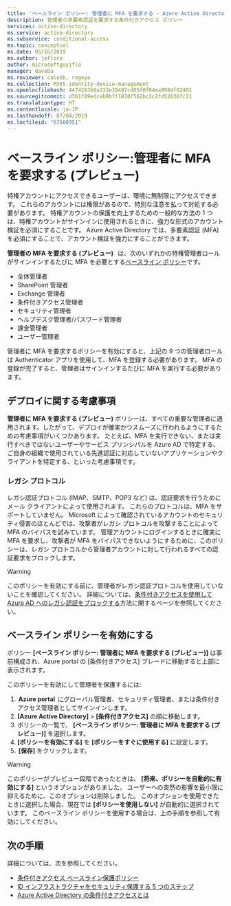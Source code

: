 ```yaml
---
title: 'ベースライン ポリシー: 管理者に MFA を要求する - Azure Active Directory'
description: 管理者の多要素認証を要求する条件付きアクセス ポリシー
services: active-directory
ms.service: active-directory
ms.subservice: conditional-access
ms.topic: conceptual
ms.date: 05/16/2019
ms.author: joflore
author: microsoftguyjflo
manager: daveba
ms.reviewer: calebb, rogoya
ms.collection: M365-identity-device-management
ms.openlocfilehash: 4474283b9a233e39497cd05f0f04ea0984f02401
ms.sourcegitcommit: d3b1f89edceb9bff1870f562bc2c2fd52636fc21
ms.translationtype: HT
ms.contentlocale: ja-JP
ms.lasthandoff: 07/04/2019
ms.locfileid: "67560951"
---
```

# <a name="baseline-policy-require-mfa-for-admins-preview"></a>ベースライン ポリシー:管理者に MFA を要求する (プレビュー)

特権アカウントにアクセスできるユーザーは、環境に無制限にアクセスできます。 これらのアカウントには権限があるので、特別な注意を払って対処する必要があります。 特権アカウントの保護を向上するための一般的な方法の 1 つは、特権アカウントがサインインに使用されるときに、強力な形式のアカウント検証を必須にすることです。 Azure Active Directory では、多要素認証 (MFA) を必須にすることで、アカウント検証を強力にすることができます。

**管理者の MFA を要求する (プレビュー)**   は、次のいずれかの特権管理者ロールがサインインするたびに MFA を必要とする[ベースライン ポリシー](concept-baseline-protection.md)です。

* 全体管理者
* SharePoint 管理者
* Exchange 管理者
* 条件付きアクセス管理者
* セキュリティ管理者
* ヘルプデスク管理者/パスワード管理者
* 課金管理者
* ユーザー管理者

管理者に MFA を要求するポリシーを有効にすると、上記の 9 つの管理者ロールは Authenticator アプリを使用して、MFA を登録する必要があります。 MFA の登録が完了すると、管理者はサインインするたびに MFA を実行する必要があります。

## <a name="deployment-considerations"></a>デプロイに関する考慮事項

**管理者に MFA を要求する (プレビュー)** ポリシーは、すべての重要な管理者に適用されます。したがって、デプロイが確実かつスムーズに行われるようにするための考慮事項がいくつかあります。 たとえば、MFA を実行できない、または実行すべきではないユーザーやサービス プリンシパルを Azure AD で特定する、ご自身の組織で使用されている先進認証に対応していないアプリケーションやクライアントを特定する、といった考慮事項です。

### <a name="legacy-protocols"></a>レガシ プロトコル

レガシ認証プロトコル (IMAP、SMTP、POP3 など) は、認証要求を行うためにメール クライアントによって使用されます。 これらのプロトコルは、MFA をサポートしていません。 Microsoft によって確認されているアカウントのセキュリティ侵害のほとんどでは、攻撃者がレガシ プロトコルを攻撃することによって MFA のバイパスを試みています。 管理アカウントにログインするときに確実に MFA を要求し、攻撃者が MFA をバイパスできないようにするために、このポリシーは、レガシ プロトコルから管理者アカウントに対して行われるすべての認証要求をブロックします。

> [!WARNING]
> このポリシーを有効にする前に、管理者がレガシ認証プロトコルを使用していないことを確認してください。 詳細については、[条件付きアクセスを使用して Azure AD へのレガシ認証をブロックする](howto-baseline-protect-legacy-auth.md#identify-legacy-authentication-use)方法に関するページを参照してください。

## <a name="enable-the-baseline-policy"></a>ベースライン ポリシーを有効にする

ポリシー **[ベースライン ポリシー: 管理者に MFA を要求する (プレビュー)]** は事前構成され、Azure portal の [条件付きアクセス] ブレードに移動すると上部に表示されます。

このポリシーを有効にして管理者を保護するには:

1.  **Azure portal**  にグローバル管理者、セキュリティ管理者、または条件付きアクセス管理者としてサインインします。
1. **[Azure Active Directory]**  >  **[条件付きアクセス]** の順に移動します。
1. ポリシーの一覧で、 **[ベースライン ポリシー: 管理者に MFA を要求する (プレビュー)]** を選択します。
1. **[ポリシーを有効にする]** を **[ポリシーをすぐに使用する]** に設定します。
1.  **[保存]** をクリックします。

> [!WARNING]
> このポリシーがプレビュー段階であったときは、 **[将来、ポリシーを自動的に有効にする]** というオプションがありました。 ユーザーへの突然の影響を最小限に抑えるために、このオプションは削除しました。 このオプションを使用できたときに選択した場合、現在では **[ポリシーを使用しない]** が自動的に選択されています。 このベースライン ポリシーを使用する場合は、上の手順を参照して有効にしてください。

## <a name="next-steps"></a>次の手順

詳細については、次を参照してください。

* [条件付きアクセス ベースライン保護ポリシー](concept-baseline-protection.md)
* [ID インフラストラクチャをセキュリティ保護する 5 つのステップ](../../security/azure-ad-secure-steps.md)
* [Azure Active Directory の条件付きアクセスとは](overview.md)
